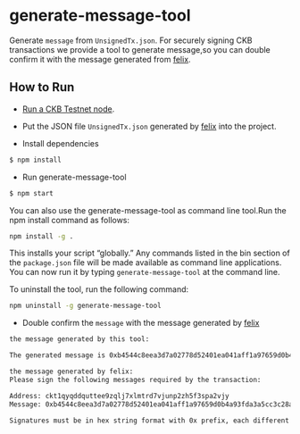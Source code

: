 # generate-message-tool
Generate `message` from `UnsignedTx.json`.
For securely signing CKB transactions we provide a tool to generate message,so you can double confirm it with the message generated from [felix](https://github.com/zengbing15/felix#use-generate-message-tool-to-validate-the-messages).

## How to Run

* [Run a CKB Testnet node](https://docs.nervos.org/docs/basics/guides/testnet).
* Put the JSON file `UnsignedTx.json` generated by [felix](https://github.com/zengbing15/felix) into the project.

* Install dependencies
 
 ```bash
$ npm install
``` 
* Run generate-message-tool

 ```bash
$ npm start
``` 
You can also use the generate-message-tool as command line tool.Run the npm install command as follows:

```bash
npm install -g .
```
This installs your script “globally.” Any commands listed in the bin section of the `package.json` file will be made available as command line applications. You can now run it by typing `generate-message-tool` at the command line.

To uninstall the tool, run the following command:

```bash
npm uninstall -g generate-message-tool
```

* Double confirm the `message` with the message generated by [felix](https://github.com/zengbing15/felix)

```bash
the message generated by this tool:

The generated message is 0xb4544c8eea3d7a02778d52401ea041aff1a97659d0b4a93fda3a5cc3c28aa8e8
```

```bash
the message generated by felix:
Please sign the following messages required by the transaction:

Address: ckt1qyqddquttee9zqlj7xlmtrd7vjunp2zh5f3spa2vjy
Message: 0xb4544c8eea3d7a02778d52401ea041aff1a97659d0b4a93fda3a5cc3c28aa8e8

Signatures must be in hex string format with 0x prefix, each different signature should occupy its own line.
```
